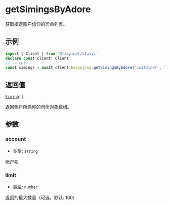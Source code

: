 # getSimingsByAdore

获取指定账户信仰的司命列表。

## 示例

```ts twoslash
import { Client } from '@taiyinet/ctaiyi'
declare const client: Client
// ---cut---
const simings = await client.baiyujing.getSimingsByAdore('initminer', 10)
```

## 返回值

[`Siming[]`](/guide/types#siming)

返回账户所信仰的司命对象数组。

## 参数

### account

- 类型: `string`

账户名

### limit

- 类型: `number`

返回的最大数量（可选，默认: 100）
